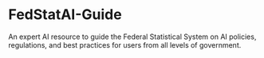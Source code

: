 # FedStatAI-Guide
An expert AI resource to guide the Federal Statistical System on AI policies, regulations, and best practices for users from all levels of government.
